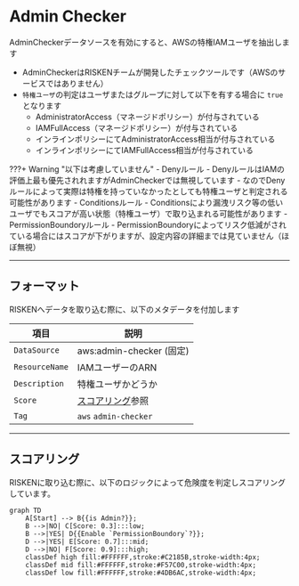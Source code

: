 # Admin Checker

AdminCheckerデータソースを有効にすると、AWSの特権IAMユーザを抽出します

- AdminCheckerはRISKENチームが開発したチェックツールです（AWSのサービスではありません）
- `特権ユーザ`の判定はユーザまたはグループに対して以下を有する場合に `true` となります
    - AdministratorAccess（マネージドポリシー）が付与されている
    - IAMFullAccess（マネージドポリシー）が付与されている
    - インラインポリシーにてAdministratorAccess相当が付与されている
    - インラインポリシーにてIAMFullAccess相当が付与されている

???+ Warning "以下は考慮していません"
    - Denyルール
        - DenyルールはIAMの評価上最も優先されれますがAdminCheckerでは無視しています
        - なのでDenyルールによって実際は特権を持っていなかったとしても特権ユーザと判定される可能性があります
    - Conditionsルール
        - Conditionsにより漏洩リスク等の低いユーザでもスコアが高い状態（特権ユーザ）で取り込まれる可能性があります
    - PermissionBoundoryルール
        - PermissionBoundoryによってリスク低減がされている場合にはスコアが下がりますが、設定内容の詳細までは見ていません（ほぼ無視）

---

## フォーマット

RISKENへデータを取り込む際に、以下のメタデータを付加します

| 項目            | 説明                                      |
| -------------- | ---------------------------------------- |
| `DataSource`   | aws:admin-checker (固定)                  |
| `ResourceName` | IAMユーザーのARN                           |
| `Description`  | 特権ユーザかどうか                          |
| `Score`        | [スコアリング](/aws/adminchecker/#_2)参照   |
| `Tag`          | `aws` `admin-checker`                     |

---

## スコアリング

RISKENに取り込む際に、以下のロジックによって危険度を判定しスコアリングしています。

```mermaid
graph TD
    A[Start] --> B{{is Admin?}};
    B -->|NO| C[Score: 0.3]:::low;
    B -->|YES| D{{Enable `PermissionBoundory`?}};
    D -->|YES| E[Score: 0.7]:::mid;
    D -->|NO| F[Score: 0.9]:::high;
    classDef high fill:#FFFFFF,stroke:#C2185B,stroke-width:4px;
    classDef mid fill:#FFFFFF,stroke:#F57C00,stroke-width:4px;
    classDef low fill:#FFFFFF,stroke:#4DB6AC,stroke-width:4px;
```
